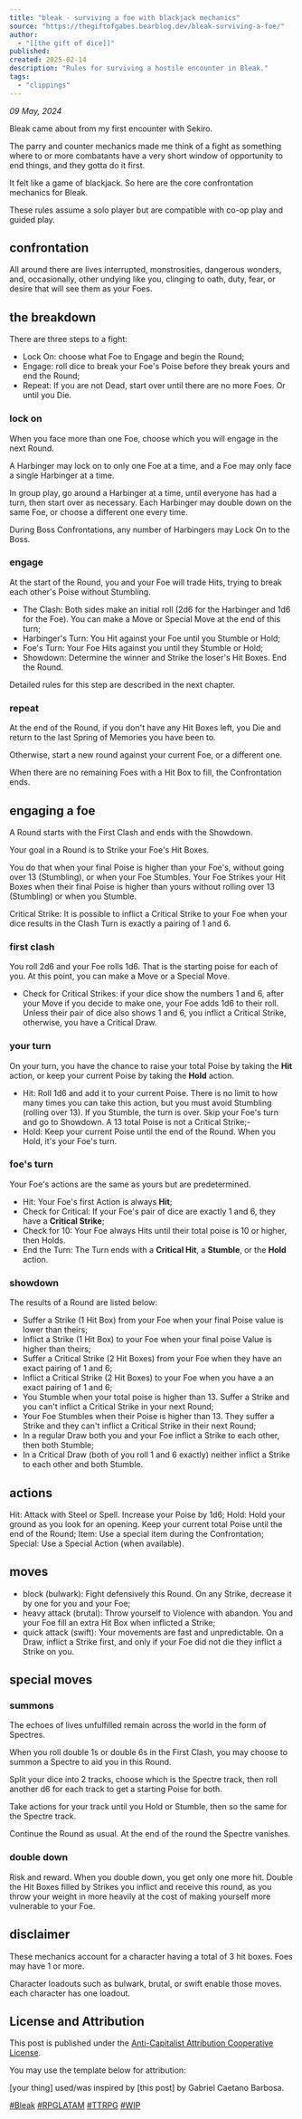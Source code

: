 ```yaml
---
title: "bleak - surviving a foe with blackjack mechanics"
source: "https://thegiftofgabes.bearblog.dev/bleak-surviving-a-foe/"
author:
  - "[[the gift of dice]]"
published:
created: 2025-02-14
description: "Rules for surviving a hostile encounter in Bleak."
tags:
  - "clippings"
---
```

*09 May, 2024*

Bleak came about from my first encounter with Sekiro.

The parry and counter mechanics made me think of a fight as something where to or more combatants have a very short window of opportunity to end things, and they gotta do it first.

It felt like a game of blackjack. So here are the core confrontation mechanics for Bleak.

These rules assume a solo player but are compatible with co-op play and guided play.

## confrontation

All around there are lives interrupted, monstrosities, dangerous wonders, and, occasionally, other undying like you, clinging to oath, duty, fear, or desire that will see them as your Foes.

## the breakdown

There are three steps to a fight:

- Lock On: choose what Foe to Engage and begin the Round;
- Engage: roll dice to break your Foe's Poise before they break yours and end the Round;
- Repeat: If you are not Dead, start over until there are no more Foes. Or until you Die.

### lock on

When you face more than one Foe, choose which you will engage in the next Round.

A Harbinger may lock on to only one Foe at a time, and a Foe may only face a single Harbinger at a time.

In group play, go around a Harbinger at a time, until everyone has had a turn, then start over as necessary. Each Harbinger may double down on the same Foe, or choose a different one every time.

During Boss Confrontations, any number of Harbingers may Lock On to the Boss.

### engage

At the start of the Round, you and your Foe will trade Hits, trying to break each other's Poise without Stumbling.

- The Clash: Both sides make an initial roll (2d6 for the Harbinger and 1d6 for the Foe). You can make a Move or Special Move at the end of this turn;
- Harbinger's Turn: You Hit against your Foe until you Stumble or Hold;
- Foe's Turn: Your Foe Hits against you until they Stumble or Hold;
- Showdown: Determine the winner and Strike the loser's Hit Boxes. End the Round.

Detailed rules for this step are described in the next chapter.

### repeat

At the end of the Round, if you don't have any Hit Boxes left, you Die and return to the last Spring of Memories you have been to.

Otherwise, start a new round against your current Foe, or a different one.

When there are no remaining Foes with a Hit Box to fill, the Confrontation ends.

## engaging a foe

A Round starts with the First Clash and ends with the Showdown.

Your goal in a Round is to Strike your Foe's Hit Boxes.

You do that when your final Poise is higher than your Foe's, without going over 13 (Stumbling), or when your Foe Stumbles. Your Foe Strikes your Hit Boxes when their final Poise is higher than yours without rolling over 13 (Stumbling) or when you Stumble.

Critical Strike: It is possible to inflict a Critical Strike to your Foe when your dice results in the Clash Turn is exactly a pairing of 1 and 6.

### first clash

You roll 2d6 and your Foe rolls 1d6. That is the starting poise for each of you. At this point, you can make a Move or a Special Move.

- Check for Critical Strikes: if your dice show the numbers 1 and 6, after your Move if you decide to make one, your Foe adds 1d6 to their roll. Unless their pair of dice also shows 1 and 6, you inflict a Critical Strike, otherwise, you have a Critical Draw.

### your turn

On your turn, you have the chance to raise your total Poise by taking the **Hit** action, or keep your current Poise by taking the **Hold** action.

- Hit: Roll 1d6 and add it to your current Poise. There is no limit to how many times you can take this action, but you must avoid Stumbling (rolling over 13). If you Stumble, the turn is over. Skip your Foe's turn and go to Showdown. A 13 total Poise is not a Critical Strike;-
- Hold: Keep your current Poise until the end of the Round. When you Hold, it's your Foe's turn.

### foe's turn

Your Foe's actions are the same as yours but are predetermined.

- Hit: Your Foe's first Action is always **Hit**;
- Check for Critical: If your Foe's pair of dice are exactly 1 and 6, they have a **Critical Strike**;
- Check for 10: Your Foe always Hits until their total poise is 10 or higher, then Holds.
- End the Turn: The Turn ends with a **Critical Hit**, a **Stumble**, or the **Hold** action.

### showdown

The results of a Round are listed below:

- Suffer a Strike (1 Hit Box) from your Foe when your final Poise value is lower than theirs;
- Inflict a Strike (1 Hit Box) to your Foe when your final poise Value is higher than theirs;
- Suffer a Critical Strike (2 Hit Boxes) from your Foe when they have an exact pairing of 1 and 6;
- Inflict a Critical Strike (2 Hit Boxes) to your Foe when you have a an exact pairing of 1 and 6;
- You Stumble when your total poise is higher than 13. Suffer a Strike and you can't inflict a Critical Strike in your next Round;
- Your Foe Stumbles when their Poise is higher than 13. They suffer a Strike and they can't inflict a Critical Strike in their next Round;
- In a regular Draw both you and your Foe inflict a Strike to each other, then both Stumble;
- In a Critical Draw (both of you roll 1 and 6 exactly) neither inflict a Strike to each other and both Stumble.

## actions

Hit: Attack with Steel or Spell. Increase your Poise by 1d6; Hold: Hold your ground as you look for an opening. Keep your current total Poise until the end of the Round; Item: Use a special item during the Confrontation; Special: Use a Special Action (when available).

## moves

- block (bulwark): Fight defensively this Round. On any Strike, decrease it by one for you and your Foe;
- heavy attack (brutal): Throw yourself to Violence with abandon. You and your Foe fill an extra Hit Box when inflicted a Strike;
- quick attack (swift): Your movements are fast and unpredictable. On a Draw, inflict a Strike first, and only if your Foe did not die they inflict a Strike on you.

## special moves

### summons

The echoes of lives unfulfilled remain across the world in the form of Spectres.

When you roll double 1s or double 6s in the First Clash, you may choose to summon a Spectre to aid you in this Round.

Split your dice into 2 tracks, choose which is the Spectre track, then roll another d6 for each track to get a starting Poise for both.

Take actions for your track until you Hold or Stumble, then so the same for the Spectre track.

Continue the Round as usual. At the end of the round the Spectre vanishes.

### double down

Risk and reward. When you double down, you get only one more hit. Double the Hit Boxes filled by Strikes you inflict and receive this round, as you throw your weight in more heavily at the cost of making yourself more vulnerable to your Foe.

## disclaimer

These mechanics account for a character having a total of 3 hit boxes. Foes may have 1 or more.

Character loadouts such as bulwark, brutal, or swift enable those moves. each character has one loadout.

## License and Attribution

This post is published under the [Anti-Capitalist Attribution Cooperative License](https://noroadhome.itch.io/acaclicense).

You may use the template below for attribution:

\[your thing\] used/was inspired by \[this post\] by Gabriel Caetano Barbosa.

[#Bleak](https://thegiftofgabes.bearblog.dev/blog/?q=Bleak) [#RPGLATAM](https://thegiftofgabes.bearblog.dev/blog/?q=RPGLATAM) [#TTRPG](https://thegiftofgabes.bearblog.dev/blog/?q=TTRPG) [#WIP](https://thegiftofgabes.bearblog.dev/blog/?q=WIP)